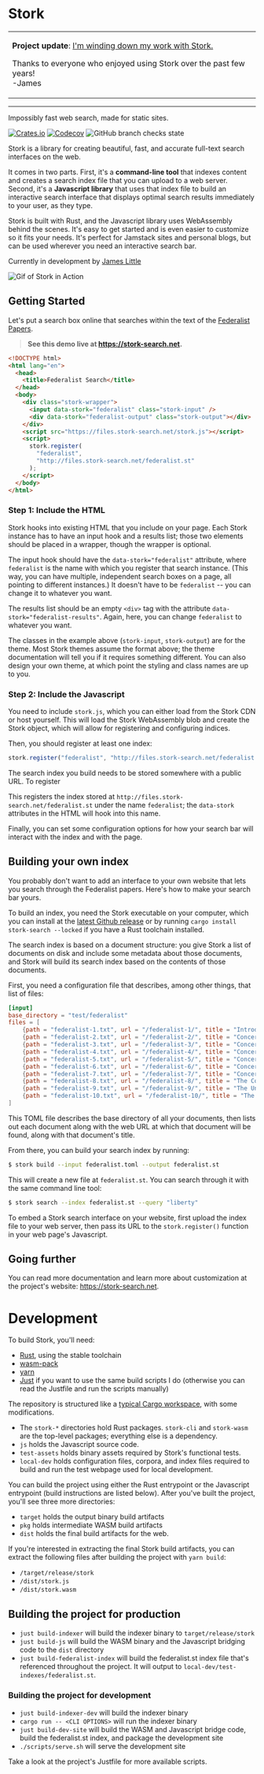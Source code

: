 # Stork

<table><tr><td>

**Project update**: [I'm winding down my work with Stork.](https://github.com/jameslittle230/stork/discussions/360)

Thanks to everyone who enjoyed using Stork over the past few years!  
-James
  
</td></tr></table>

---

Impossibly fast web search, made for static sites.

[![Crates.io](https://img.shields.io/crates/v/stork-search)](https://crates.io/crates/stork-search)
[![Codecov](https://img.shields.io/codecov/c/gh/jameslittle230/stork)](https://codecov.io/gh/jameslittle230/stork)
![GitHub branch checks state](https://img.shields.io/github/checks-status/jameslittle230/stork/master)

Stork is a library for creating beautiful, fast, and accurate full-text search interfaces on the web.

It comes in two parts. First, it's a **command-line tool** that indexes content and creates a search index file that you can upload to a web server. Second, it's a **Javascript library** that uses that index file to build an interactive search interface that displays optimal search results immediately to your user, as they type.

Stork is built with Rust, and the Javascript library uses WebAssembly behind the scenes. It's easy to get started and is even easier to customize so it fits your needs. It's perfect for Jamstack sites and personal blogs, but can be used wherever you need an interactive search bar.

Currently in development by [James Little](https://jameslittle.me)

![Gif of Stork in Action](https://files.stork-search.net/marketing/1.0.0-video.gif)

## Getting Started

Let's put a search box online that searches within the text of the [Federalist Papers](https://www.youtube.com/watch?v=DPgE7PNzXag).

> **See this demo live at <https://stork-search.net>.**

```html
<!DOCTYPE html>
<html lang="en">
  <head>
    <title>Federalist Search</title>
  </head>
  <body>
    <div class="stork-wrapper">
      <input data-stork="federalist" class="stork-input" />
      <div data-stork="federalist-output" class="stork-output"></div>
    </div>
    <script src="https://files.stork-search.net/stork.js"></script>
    <script>
      stork.register(
        "federalist",
        "http://files.stork-search.net/federalist.st"
      );
    </script>
  </body>
</html>
```

### Step 1: Include the HTML

Stork hooks into existing HTML that you include on your page. Each Stork instance has to have an input hook and a results list; those two elements should be placed in a wrapper, though the wrapper is optional.

The input hook should have the `data-stork="federalist"` attribute, where `federalist` is the name with which you register that search instance. (This way, you can have multiple, independent search boxes on a page, all pointing to different instances.) It doesn't have to be `federalist` -- you can change it to whatever you want.

The results list should be an empty `<div>` tag with the attribute `data-stork="federalist-results"`. Again, here, you can change `federalist` to whatever you want.

The classes in the example above (`stork-input`, `stork-output`) are for the theme. Most Stork themes assume the format above; the theme documentation will tell you if it requires something different. You can also design your own theme, at which point the styling and class names are up to you.

### Step 2: Include the Javascript

You need to include `stork.js`, which you can either load from the Stork CDN or host yourself. This will load the Stork WebAssembly blob and create the Stork object, which will allow for registering and configuring indices.

Then, you should register at least one index:

```javascript
stork.register("federalist", "http://files.stork-search.net/federalist.st");
```

The search index you build needs to be stored somewhere with a public URL. To register

This registers the index stored at `http://files.stork-search.net/federalist.st` under the name `federalist`; the `data-stork` attributes in the HTML will hook into this name.

Finally, you can set some configuration options for how your search bar will interact with the index and with the page.

## Building your own index

You probably don't want to add an interface to your own website that lets you search through the Federalist papers. Here's how to make your search bar yours.

To build an index, you need the Stork executable on your computer, which you can install at the [latest Github release](https://github.com/jameslittle230/stork/releases) or by running `cargo install stork-search --locked` if you have a Rust toolchain installed.

The search index is based on a document structure: you give Stork a list of documents on disk and include some metadata about those documents, and Stork will build its search index based on the contents of those documents.

First, you need a configuration file that describes, among other things, that list of files:

```toml
[input]
base_directory = "test/federalist"
files = [
    {path = "federalist-1.txt", url = "/federalist-1/", title = "Introduction"},
    {path = "federalist-2.txt", url = "/federalist-2/", title = "Concerning Dangers from Foreign Force and Influence"},
    {path = "federalist-3.txt", url = "/federalist-3/", title = "Concerning Dangers from Foreign Force and Influence 2"},
    {path = "federalist-4.txt", url = "/federalist-4/", title = "Concerning Dangers from Foreign Force and Influence 3"},
    {path = "federalist-5.txt", url = "/federalist-5/", title = "Concerning Dangers from Foreign Force and Influence 4"},
    {path = "federalist-6.txt", url = "/federalist-6/", title = "Concerning Dangers from Dissensions Between the States"},
    {path = "federalist-7.txt", url = "/federalist-7/", title = "Concerning Dangers from Dissensions Between the States 2"},
    {path = "federalist-8.txt", url = "/federalist-8/", title = "The Consequences of Hostilities Between the States"},
    {path = "federalist-9.txt", url = "/federalist-9/", title = "The Union as a Safeguard Against Domestic Faction and Insurrection"},
    {path = "federalist-10.txt", url = "/federalist-10/", title = "The Union as a Safeguard Against Domestic Faction and Insurrection 2"}
]
```

This TOML file describes the base directory of all your documents, then lists out each document along with the web URL at which that document will be found, along with that document's title.

From there, you can build your search index by running:

```bash
$ stork build --input federalist.toml --output federalist.st
```

This will create a new file at `federalist.st`. You can search through it with the same command line tool:

```bash
$ stork search --index federalist.st --query "liberty"
```

To embed a Stork search interface on your website, first upload the index file to your web server, then pass its URL to the `stork.register()` function in your web page's Javascript.

## Going further

You can read more documentation and learn more about customization at the project's website: <https://stork-search.net>.

# Development

To build Stork, you'll need:

- [Rust](https://www.rust-lang.org), using the stable toolchain
- [wasm-pack](https://github.com/rustwasm/wasm-pack)
- [yarn](https://yarnpkg.com)
- [Just](https://github.com/casey/just) if you want to use the same build scripts I do (otherwise you can read the Justfile and run the scripts manually)

The repository is structured like a [typical Cargo workspace](https://doc.rust-lang.org/cargo/reference/workspaces.html), with some modifications.

- The `stork-*` directories hold Rust packages. `stork-cli` and `stork-wasm` are the top-level packages; everything else is a dependency.
- `js` holds the Javascript source code.
- `test-assets` holds binary assets required by Stork's functional tests.
- `local-dev` holds configuration files, corpora, and index files required to build and run the test webpage used for local development.

You can build the project using either the Rust entrypoint or the Javascript entrypoint (build instructions are listed below). After you've built the project, you'll see three more directories:

- `target` holds the output binary build artifacts
- `pkg` holds intermediate WASM build artifacts
- `dist` holds the final build artifacts for the web.

If you're interested in extracting the final Stork build artifacts, you can extract the following files after building the project with `yarn build`:

- `/target/release/stork`
- `/dist/stork.js`
- `/dist/stork.wasm`

## Building the project for production

- `just build-indexer` will build the indexer binary to `target/release/stork`
- `just build-js` will build the WASM binary and the Javascript bridging code to the `dist` directory
- `just build-federalist-index` will build the federalist.st index file that's referenced throughout the project. It will output to `local-dev/test-indexes/federalist.st`.

### Building the project for development

- `just build-indexer-dev` will build the indexer binary
- `cargo run -- <CLI OPTIONS>` will run the indexer binary
- `just build-dev-site` will build the WASM and Javascript bridge code, build the federalist.st index, and package the development site
- `./scripts/serve.sh` will serve the development site

Take a look at the project's Justfile for more available scripts.
